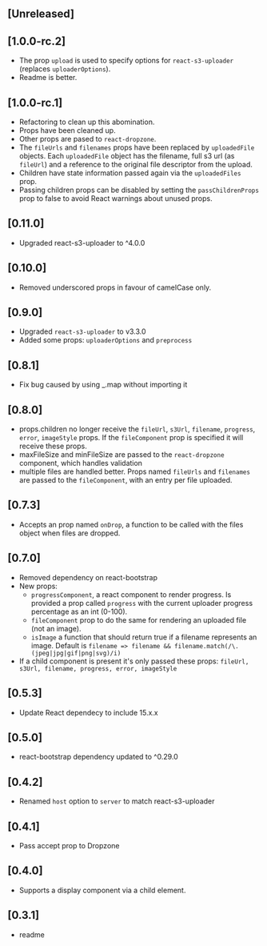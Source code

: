 
## [Unreleased]
  
## [1.0.0-rc.2]
  - The prop `upload` is used to specify options for `react-s3-uploader` (replaces `uploaderOptions`). 
  - Readme is better.

## [1.0.0-rc.1]
  - Refactoring to clean up this abomination.
  - Props have been cleaned up. 
  - Other props are pased to `react-dropzone`.
  - The `fileUrls` and `filenames` props have been replaced by `uploadedFile` objects. Each `uploadedFile` object has the filename, full s3 url (as `fileUrl`) and a reference to the original file descriptor from the upload.
  - Children have state information passed again via the `uploadedFiles` prop. 
  - Passing children props can be disabled by setting the `passChildrenProps` prop to false to avoid React warnings about unused props.

## [0.11.0]
  - Upgraded react-s3-uploader to ^4.0.0

## [0.10.0]
  - Removed underscored props in favour of camelCase only.

## [0.9.0]
  - Upgraded `react-s3-uploader` to v3.3.0
  - Added some props: `uploaderOptions` and `preprocess`

## [0.8.1]
  - Fix bug caused by using _.map without importing it

## [0.8.0]
  - props.children no longer receive the `fileUrl`, `s3Url`, `filename`, `progress`, `error`, `imageStyle` props. If the `fileComponent` prop is specified it will receive these props. 
  - maxFileSize and minFileSize are passed to the `react-dropzone` component, which handles validation
  - multiple files are handled better. Props named `fileUrls` and `filenames` are passed to the `fileComponent`, with an entry per file uploaded.

## [0.7.3]
  - Accepts an prop named `onDrop`, a function to be called with the files object when files are dropped.

## [0.7.0]
  - Removed dependency on react-bootstrap
  - New props: 
    - `progressComponent`, a react component to render progress. Is provided a prop called `progress` with the current uploader progress percentage as an int (0-100).
    - `fileComponent` prop to do the same for rendering an uploaded file (not an image).
    - `isImage` a function that should return true if a filename represents an image. Default is `filename => filename && filename.match(/\.(jpeg|jpg|gif|png|svg)/i)`
  - If a child component is present it's only passed these props: `fileUrl, s3Url, filename, progress, error, imageStyle`

## [0.5.3]
  - Update React dependecy to include 15.x.x

## [0.5.0]
  - react-bootstrap dependency updated to ^0.29.0

## [0.4.2]
  - Renamed `host` option to `server` to match react-s3-uploader

## [0.4.1]
  - Pass accept prop to Dropzone

## [0.4.0]
  - Supports a display component via a child element.

## [0.3.1]
  - readme
